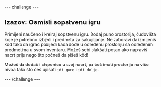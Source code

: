 \--- challenge \---

## Izazov: Osmisli sopstvenu igru

Primijeni naučeno i kreiraj sopstvenu igru. Dodaj puno prostorija, čudovišta koje je potrebno izbjeći i predmeta za sakupljanje. Ne zaboravi da izmijeniš kôd tako da igrač pobijedi kada dođe u određenu prostoriju sa određenim predmetima u svom inventaru. Možeš sebi olakšati posao ako napraviš nacrt prije nego što počneš da pišeš kôd!

Možeš da dodaš i stepenice u svoj nacrt, pa ćeš imati prostorije na više nivoa tako što ćeš upisati `idi gore` i `idi dolje`.

\--- /challenge \---